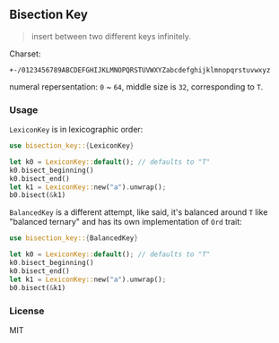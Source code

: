 ## Bisection Key

> insert between two different keys infinitely.

Charset:

```
+-/0123456789ABCDEFGHIJKLMNOPQRSTUVWXYZabcdefghijklmnopqrstuvwxyz
```

numeral repersentation: `0` ~ `64`, middle size is `32`, corresponding to `T`.

### Usage

`LexiconKey` is in lexicographic order:

```rust
use bisection_key::{LexiconKey}

let k0 = LexiconKey::default(); // defaults to "T"
k0.bisect_beginning()
k0.bisect_end()
let k1 = LexiconKey::new("a").unwrap();
b0.bisect(&k1)
```

`BalancedKey` is a different attempt, like said, it's balanced around `T` like "balanced ternary" and has its own implementation of `Ord` trait:

```rust
use bisection_key::{BalancedKey}

let k0 = LexiconKey::default(); // defaults to "T"
k0.bisect_beginning()
k0.bisect_end()
let k1 = LexiconKey::new("a").unwrap();
b0.bisect(&k1)
```

### License

MIT
